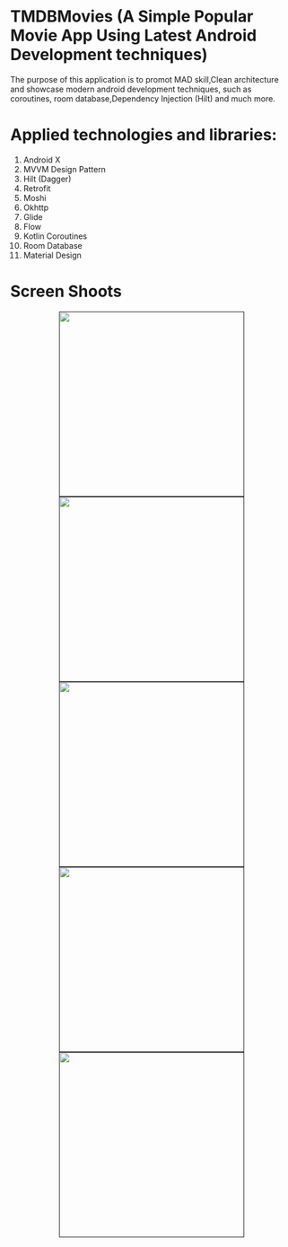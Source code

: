 # TMDBMovies (A Simple Popular Movie App Using Latest Android Development techniques)

The purpose of this application is to promot MAD skill,Clean architecture and showcase modern android development techniques, such as coroutines, room database,Dependency Injection (Hilt) and much more.

# Applied technologies and libraries:
1) Android X
2) MVVM Design Pattern
3) Hilt (Dagger)
4) Retrofit 
5) Moshi
6) Okhttp
7) Glide
8) Flow
9) Kotlin Coroutines
10) Room Database
11) Material Design
 
# Screen Shoots

<div align="center">
   <a target="_blank" rel="noopener noreferrer" href="">
     <img src="https://user-images.githubusercontent.com/55230825/148532557-afdedd38-9522-4231-8aab-fe3d31d3e4ce.jpg" width="330" style="max-width: 100%;"></a>
   <a target="_blank" rel="noopener noreferrer" href="">
     <img src="https://user-images.githubusercontent.com/55230825/148532591-38f289b5-bc29-436f-a2e1-f06fa80fca1e.jpg" width="330" style="max-width: 100%;"></a>
  <a target="_blank" rel="noopener noreferrer" href="">
     <img src="https://user-images.githubusercontent.com/55230825/148532602-14649200-b2e2-4cb6-9a3a-18309651ccf7.jpg" width="330" style="max-width: 100%;"></a>
   <a target="_blank" rel="noopener noreferrer" href="">
     <img src="https://user-images.githubusercontent.com/55230825/148532620-37898203-bd55-497a-929f-42c5ea40cb41.jpg" width="330" style="max-width: 100%;"></a>
  <a target="_blank" rel="noopener noreferrer" href="">
     <img src="https://user-images.githubusercontent.com/55230825/148532620-37898203-bd55-497a-929f-42c5ea40cb41.jpg" width="330" style="max-width: 100%;"></a>
  </div>
